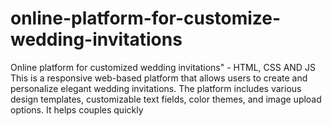 # online-platform-for-customize-wedding-invitations
Online platform for customized wedding invitations" - HTML, CSS AND JS  This is a responsive web-based platform that allows users to create and personalize elegant wedding invitations. The platform includes various design templates, customizable text fields, color themes, and image upload options. It helps couples quickly 

